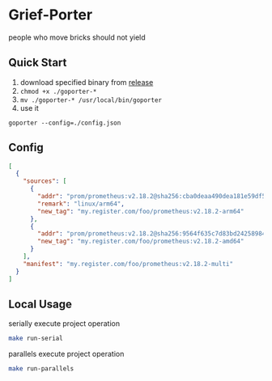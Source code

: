 # Grief-Porter

people who move bricks should not yield

## Quick Start
1. download specified binary from [release](https://github.com/weilaaa/grief-porter/releases)
2. `chmod +x ./goporter-*`
3. `mv ./goporter-* /usr/local/bin/goporter`
4. use it
```
goporter --config=./config.json
```

## Config

```json
[
  {
    "sources": [
      {
        "addr": "prom/prometheus:v2.18.2@sha256:cba0deaa490dea181e59df5ce8c10a0eb2c1aa0196f26c7eaade947448ae393a",
        "remark": "linux/arm64",
        "new_tag": "my.register.com/foo/prometheus:v2.18.2-arm64"
      },
      {
        "addr": "prom/prometheus:v2.18.2@sha256:9564f635c7d83bd242589842741bac3cf2746e9f94c250384850cf18ae09999d",
        "new_tag": "my.register.com/foo/prometheus:v2.18.2-amd64"
      }
    ],
    "manifest": "my.register.com/foo/prometheus:v2.18.2-multi"
  }
]
```

## Local Usage

serially execute project operation

```bash
make run-serial
```

parallels execute project operation

```bash
make run-parallels
```